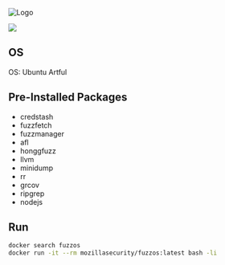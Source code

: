 ![Logo](https://github.com/posidron/posidron.github.io/raw/master/static/images/fuzzos.png)

[![](https://images.microbadger.com/badges/image/mozillasecurity/fuzzos.svg)](https://microbadger.com/images/mozillasecurity/fuzzos "Get your own image badge on microbadger.com")

## OS

OS: Ubuntu Artful

## Pre-Installed Packages

- credstash
- fuzzfetch
- fuzzmanager
- afl
- honggfuzz
- llvm
- minidump
- rr
- grcov
- ripgrep
- nodejs


## Run

```bash
docker search fuzzos
docker run -it --rm mozillasecurity/fuzzos:latest bash -li
```

